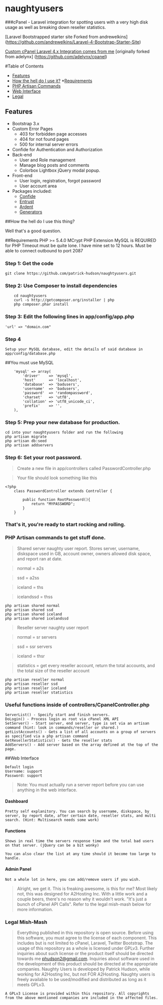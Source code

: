 naughtyusers
============

###cPanel - Laravel integration for spotting users with a very high disk usage as well as breaking down reseller statistics.

[Laravel Bootstrapped starter site Forked from andrewelkins] (https://github.com/andrewelkins/Laravel-4-Bootstrap-Starter-Site)

[Custom cPanel Laravel 4.x Integration comes from me](https://github.com/patrick-hudson/cpanel-laravel-api) [originally forked from adelynx] (https://github.com/adelynx/cpanel)

#Table of Contents
* [Features](#features)
* [How the hell do I use it?](#how-the-hell-do-i-use-this-thing)
	*[Requirements](#requirements)
* [PHP Artisan Commands](#php-artisan-commands-to-get-stuff-done)
* [Web Interface](#web-interface)
* [Legal](#legal-mish-mash)

## Features

* Bootstrap 3.x
* Custom Error Pages
	* 403 for forbidden page accesses
	* 404 for not found pages
	* 500 for internal server errors
* Confide for Authentication and Authorization
* Back-end
	* User and Role management
	* Manage blog posts and comments
    * Colorbox Lightbox jQuery modal popup.
* Front-end
	* User login, registration, forgot password
	* User account area
* Packages included:
	* [Confide](https://github.com/zizaco/confide)
	* [Entrust](https://github.com/zizaco/entrust)
	* [Ardent](https://github.com/laravelbook/ardent)
	* [Generators](https://github.com/JeffreyWay/Laravel-4-Generators/blob/master/readme.md)



##How the hell do I use this thing?

Well that's a good question.

##Requirements
	PHP >= 5.4.0
	MCrypt PHP Extension
	MySQL is REQUIRED for 
	PHP Timeout must be quite lone. I have mine set to 12 hours.
	Must be able to connect outbound to port 2087
### Step 1: Get the code
	git clone https://github.com/patrick-hudson/naughtyusers.git
### Step 2: Use Composer to install dependencies
		cd naughtyusers
		curl -s http://getcomposer.org/installer | php
		php composer.phar install	
### Step 3: Edit the following lines in app/config/app.php
	'url' => "domain.com"
### Step 4
	Setup your MySQL database, edit the details of said database in app/config/database.php
##You must use MySQL

		'mysql' => array(
			'driver'    => 'mysql',
			'host'      => 'localhost',
			'database'  => 'badusers',
			'username'  => 'badusers',
			'password'  => 'randompassword',
			'charset'   => 'utf8',
			'collation' => 'utf8_unicode_ci',
			'prefix'    => '',
		),
		
### Step 5: Prep your new database for production.
	cd into your naughtyusers folder and run the following
	php artisan migrate
	php artisan db:seed
	php artisan addservers
### Step 6: Set your root password. 
> Create a new file in app/controllers called PasswordController.php

> Your file should look something like this
	
	<?php
		class PasswordController extends Controller {

			public function RootPassword(){
				return "MYPASSWORD";
			}
		}
	
### That's it, you're ready to start rocking and rolling.

### PHP Artisan commands to get stuff done.
> Shared server naughty user report. Stores server, username, diskspace used in GB, account owner, owners allowed disk space, and report ran at date.

> normal = a2s

> ssd = a2ss

> iceland = ths

> icelandssd = thss

	php artisan shared normal
	php artisan shared ssd
	php artisan shared iceland
	php artisan shared icelandssd
> Reseller server naughty user report

> normal = sr servers

> ssd = ssr servers

> iceland = thsr

> statistics = get every reseller account, return the total accounts, and the total size of the reseller account

	php artisan reseller normal
	php artisan reseller ssd
	php artisan reseller iceland
	php artisan reseller statistics

### Useful functions inside of controllers/CpanelController.php
	ServerList() - Specify start and finish servers.
	DoLogin() - Process login as root via cPanel XML API
	SetServer() - Start server, end server, type is set via an artisan command (hint: look in commands/reseller or shared.)
	getListAccounts() - Gets a list of all accounts on a group of servers as specified via a php artisan command
	GetResellerStatistics() - Gets the reseller stats
	AddServers() - Add server based on the array defined at the top of the page.

##Web Interface

	Default login
	Username: support
	Password: support
		
> Note: You must actually run a server report before you can use anything in the web interface.

#### Dashboard
	Pretty self explanitory. You can search by username, diskspace, by server, by report date, after certain date, reseller stats, and multi search. (Hint: Multisearch needs some work)
	
#### Functions 
	Shows in real time the servers response time and the total bad users on that server. (jQuery can be a bit wonky)
	
	You can also clear the list at any time should it become too large to handle.
	
#### Admin Panel
	Not a whole lot in here, you can add/remove users if you wish.

> Alright, we get it. This is freaking awesome, is this for me?
	Most likely not, this was designed for A2Hosting Inc. With a little work and a couple beers, there's no reason why it wouldn't work. "It's just a bunch of cPanel API Calls". Refer to the legal mish-mash below for more information.

### Legal Mish-Mash
> Everything published in this repository is open source. Before using this software, you must agree to the license of each component. This includes but is not limited to cPanel, Laravel, Twitter Bootstrap. The usage of this repository as a whole is licensed under GPLv3. Further inquiries about such license or the product itself should be directed towards me phudson2@gmail.com. Inquiries about software used in the development of this product should be directed at the appropriate companies. Naughty Users is developed by Patrick Hudson, while working for A2Hosting Inc, but not FOR A2Hosting. Naughty users is freely available to be used/modified and distributed as long as it meets GPLv3.
	
	A GPLv3 License is provided within this repository. All copyrights from the above mentioned companies are included in the affected files.
